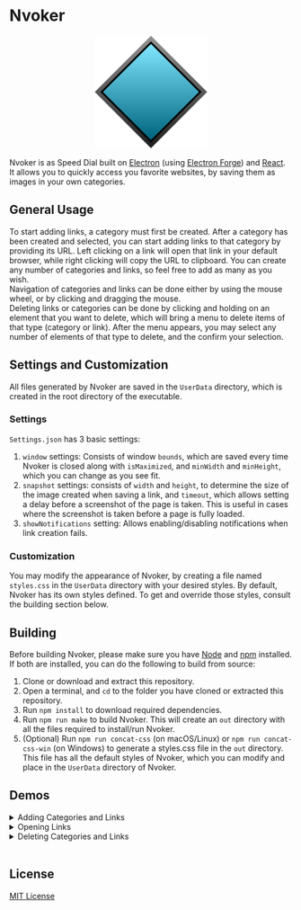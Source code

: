 # Nvoker

<p align="center">
    <img src=".media/Nvoker.svg" width="200px" alt="Nvoker logo">
</p>

Nvoker is as Speed Dial built on [Electron](https://github.com/electron/electron) (using [Electron Forge](https://github.com/electron-userland/electron-forge)) and [React](https://github.com/facebook/react). It allows you to quickly access you favorite websites, by saving them as images in your own categories.

## General Usage

To start adding links, a category must first be created. After a category has been created and selected, you can start adding links to that category by providing its URL. Left clicking on a link will open that link in your default browser, while right clicking will copy the URL to clipboard. You can create any number of categories and links, so feel free to add as many as you wish.  
Navigation of categories and links can be done either by using the mouse wheel, or by clicking and dragging the mouse.  
Deleting links or categories can be done by clicking and holding on an element that you want to delete, which will bring a menu to delete items of that type (category or link). After the menu appears, you may select any number of elements of that type to delete, and the confirm your selection.

## Settings and Customization

All files generated by Nvoker are saved in the `UserData` directory, which is created in the root directory of the executable.

### Settings

`Settings.json` has 3 basic settings:

1. `window` settings: Consists of window `bounds`, which are saved every time Nvoker is closed along with `isMaximized`, and `minWidth` and `minHeight`, which you can change as you see fit.
2. `snapshot` settings: consists of `width` and `height`, to determine the size of the image created when saving a link, and `timeout`, which allows setting a delay before a screenshot of the page is taken. This is useful in cases where the screenshot is taken before a page is fully loaded.
3. `showNotifications` setting: Allows enabling/disabling notifications when link creation fails.

### Customization

You may modify the appearance of Nvoker, by creating a file named `styles.css` in the `UserData` directory with your desired styles. By default, Nvoker has its own styles defined. To get and override those styles, consult the building section below.

## Building

Before building Nvoker, please make sure you have [Node](https://nodejs.org/) and [npm](https://www.npmjs.com/) installed. If both are installed, you can do the following to build from source:

1. Clone or download and extract this repository.
2. Open a terminal, and `cd` to the folder you have cloned or extracted this repository.
3. Run `npm install` to download required dependencies.
4. Run `npm run make` to build Nvoker. This will create an `out` directory with all the files required to install/run Nvoker.
5. (Optional) Run `npm run concat-css` (on macOS/Linux) or `npm run concat-css-win` (on Windows) to generate a styles.css file in the `out` directory. This file has all the default styles of Nvoker, which you can modify and place in the `UserData` directory of Nvoker.

## Demos
<details>
    <summary>Adding Categories and Links</summary>
    <img src=".media/demo1.gif" alt="Demo 1">
</details>
<details>
    <summary>Opening Links</summary>
    <img src=".media/demo2.gif" alt="Demo 2">
</details>
<details>
    <summary>Deleting Categories and Links</summary>
    <img src=".media/demo3.gif" alt="Demo 3">
</details>
<br>

## License

[MIT License](https://github.com/SASUPERNOVA/nvoker/blob/master/License.md)

